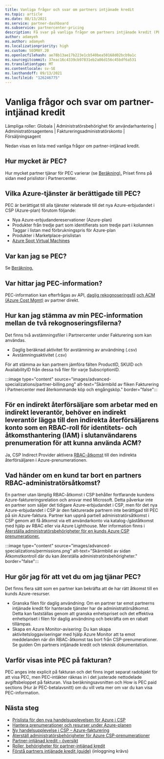 ```yaml
---
title: Vanliga frågor och svar om partners intjänade kredit
ms.topic: article
ms.date: 08/13/2021
ms.service: partner-dashboard
ms.subservice: partnercenter-pricing
description: Få svar på vanliga frågor om partners intjänade kredit (PEC).
author: adamyeh
ms.author: adamyeh
ms.localizationpriority: high
ms.custom: SEOMAY.20
ms.openlocfilehash: ae78b13ae17b223e1cb540bea50168d02bcb9a1c
ms.sourcegitcommit: 37eac16c4339cb97831eb2a86d156c45bdf6a531
ms.translationtype: MT
ms.contentlocale: sv-SE
ms.lasthandoff: 09/13/2021
ms.locfileid: "126246775"
---
```

# <a name="frequently-asked-questions-for-partner-earned-credit"></a>Vanliga frågor och svar om partner-intjänad kredit

Lämpliga roller: Globala | Administratörsbehörighet för användarhantering | Administratörsagentens | Faktureringsadministratörskonto | Försäljningsagent

Nedan visas en lista med vanliga frågor om partner-intjänad kredit.

## <a name="how-much-is-pec"></a>Hur mycket är PEC?

Hur mycket partner tjänar för PEC varierar (se [Beräkning).](partner-earned-credit-explanation.md#calculation) Priset finns på sidan med prislistor i Partnercenter.

## <a name="what-azure-services-are-eligible-for-pec"></a>Vilka Azure-tjänster är berättigade till PEC?

PEC är berättigat till alla tjänster relaterade till det nya Azure-erbjudandet i CSP (Azure-plan) förutom följande: 
- Nya Azure-erbjudandereservationer (Azure-plan)
- Produkter från tredje part som identifierats som tredje part i kolumnen Taggar i listan med förbrukningspris för Azure-plan
- Produkter i Marketplace-prislistan
- [Azure Spot Virtual Machines](https://partner.microsoft.com/resources/collection/azure-spot-in-csp#/)

## <a name="where-can-i-see-pec"></a>Var kan jag se PEC?

Se [Beräkning.](partner-earned-credit-explanation.md#calculation)

## <a name="where-can-i-find-pec-details"></a>Var hittar jag PEC-information?

PEC-information kan efterfrågas av API, [daglig rekognoseringsfil](partner-earned-credit-explanation.md#calculation) [och ACM (Azure Cost Mgmt)](partner-earned-credit-explanation.md#azure-cost-management-and-pec) av partner direkt.

## <a name="how-can-i-reconcile-my-pec-information-across-the-two-recon-files"></a>Hur kan jag stämma av min PEC-information mellan de två rekognoseringsfilerna?

Det finns två avstämningsfiler i Partnercenter under Fakturering som kan användas.

- Daglig beräknad aktivitet för avstämning av användning (.csv)
- Avstämningsaktivitet (.csv)

För att stämma av kan partnern jämföra fälten ProductID, SKUID och AvailabilityID från dessa två filer för varje SubscriptionID.

:::image type="content" source="images/advanced-specializations/partner-billing.png" alt-text="Skärmbild av fliken Fakturering i Partnercenter med återkommande köp och engångsköp." border="false":::

## <a name="for-an-indirect-reseller-working-with-an-indirect-provider-does-an-indirect-provider-need-to-add-the-indirect-resellers-account-as-an-rbac-identity-and-access-management-iam-role-to-the-end-customers-subscription-in-order-to-utilize-acm"></a>För en indirekt återförsäljare som arbetar med en indirekt leverantör, behöver en indirekt leverantör lägga till den indirekta återförsäljarens konto som en RBAC-roll för identitets- och åtkomsthantering (IAM) i slutanvändarens prenumeration för att kunna använda ACM?

Ja, CSP Indirect Provider aktivera [RBAC-åtkomst](/azure/role-based-access-control/overview) till den indirekta återförsäljaren i Azure-prenumerationen.

## <a name="what-happens-if-a-customer-removes-a-partners-rbac-admin-access"></a>Vad händer om en kund tar bort en partners RBAC-administratörsåtkomst?

En partner utan lämplig RBAC-åtkomst i CSP behåller fortfarande kundens Azure-faktureringsrelation och ansvar med Microsoft. Detta påverkar inte en partner som säljer det tidigare Azure-erbjudandet i CSP, men för det nya Azure-erbjudandet i CSP är den fakturerade partnern inte berättigad till PEC på sin Azure-faktura. Partner kan uppnå partiell administratörsåtkomst i CSP genom att få åtkomst via ett användarkonto via katalog-/gäståtkomst med hjälp av RBAC eller via Azure Lighthouse. Mer information finns i [Återställa administratörsbehörigheter för en kunds Azure CSP prenumerationer.](revoke-reinstate-csp.md)

:::image type="content" source="images/advanced-specializations/permissions.png" alt-text="Skärmbild av sidan Åtkomstkontroll där du kan återställa administratörsbehörigheter." border="false":::

## <a name="how-do-i-know-if-im-earning-pec"></a>Hur gör jag för att vet du om jag tjänar PEC?

Det finns flera sätt som en partner kan bekräfta att de har rätt åtkomst till en kunds Azure-resurser.

- Granska filen för daglig användning: Om en partner tar emot partnerns intjänade kredit för hanterade tjänster har de administratörsåtkomst. Detta kan fastställas genom att granska enhetspriset och det effektiva enhetspriset i filen för daglig användning och bekräfta om en rabatt tillämpas.
- Skapa en Azure Monitor-avisering: [](/azure/azure-monitor/platform/alerts-activity-log) Du kan skapa aktivitetsloggaviseringar med hjälp Azure Monitor att ta emot meddelanden när din RBAC-åtkomst tas bort från CSP-prenumerationer. Se guiden Om partners intjänade kredit och teknisk dokumentation.

## <a name="why-dont-i-see-pec-on-the-invoice"></a>Varför visas inte PEC på fakturan?

PEC anges inte explicit på fakturan och det finns inget separat radobjekt för att visa PEC, men PEC-intäkter räknas in i det justerade nettodelade avgiftsbeloppet på fakturan. Visa beräkningsavsnitten och How is PEC paid sections (Hur är PEC-betalavsnitt) om du vill veta mer om var du kan visa PEC-information.

## <a name="next-steps"></a>Nästa steg

- [Prislista för den nya handelsupplevelsen för Azure i CSP](azure-plan-price-list.md)
- [Hantera prenumerationer och resurser under Azure-planen](azure-plan-manage.md)
- [Ny handelsupplevelse i CSP – Azure-fakturering](azure-plan-billing.md)
- [Återställ administratörsbehörigheter för Azure CSP-prenumerationer](revoke-reinstate-csp.md)
- [Partner-intjänad kredit – översikt](partner-earned-credit.md)
- [Roller, behörigheter för partner-intjänad kredit](azure-roles-perms-pec.md)
- [Förstå partners intjänade kredit (guide)](https://partner.microsoft.com/resources/detail/understanding-partner-earned-credit-pdf) (inloggning krävs)
